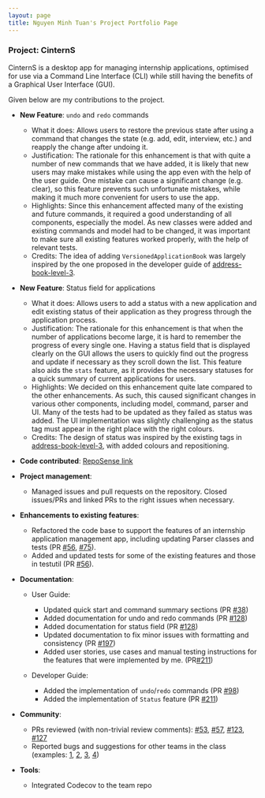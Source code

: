 ```yaml
---
layout: page
title: Nguyen Minh Tuan's Project Portfolio Page
---
```


### Project: CinternS

CinternS is a desktop app for managing internship applications, optimised for use via a Command Line Interface (CLI) while still having the benefits of a Graphical User Interface (GUI).

Given below are my contributions to the project.

* **New Feature**: `undo` and `redo` commands
    * What it does: Allows users to restore the previous state after using a command that changes the state (e.g. add, edit, interview, etc.) and reapply the change after undoing it.
    * Justification: The rationale for this enhancement is that with quite a number of new commands that we have added, it is likely that new users may make mistakes while using the app even with the help of the user guide. One mistake can cause a significant change (e.g. clear), so this feature prevents such unfortunate mistakes, while making it much more convenient for users to use the app.
    * Highlights: Since this enhancement affected many of the existing and future commands, it required a good understanding of all components, especially the model. As new classes were added and existing commands and model had to be changed, it was important to make sure all existing features worked properly, with the help of relevant tests. 
    * Credits: The idea of adding `VersionedApplicationBook` was largely inspired by the one proposed in the developer guide of [address-book-level-3](https://github.com/se-edu/addressbook-level3).

* **New Feature**: Status field for applications
    * What it does: Allows users to add a status with a new application and edit existing status of their application as they progress through the application process.
    * Justification: The rationale for this enhancement is that when the number of applications become large, it is hard to remember the progress of every single one. Having a status field that is displayed clearly on the GUI allows the users to quickly find out the progress and update if necessary as they scroll down the list. This feature also aids the `stats` feature, as it provides the necessary statuses for a quick summary of current applications for users.
    * Highlights: We decided on this enhancement quite late compared to the other enhancements. As such, this caused significant changes in various other components, including model, command, parser and UI. Many of the tests had to be updated as they failed as status was added. The UI implementation was slightly challenging as the status tag must appear in the right place with the right colours. 
    * Credits: The design of status was inspired by the existing tags in [address-book-level-3](https://github.com/se-edu/addressbook-level3), with added colours and repositioning.

* **Code contributed**: [RepoSense link](https://nus-cs2103-ay2223s1.github.io/tp-dashboard/?search=nmtuan2001&breakdown=true)

* **Project management**:
    * Managed issues and pull requests on the repository. Closed issues/PRs and linked PRs to the right issues when necessary.

* **Enhancements to existing features**:
    * Refactored the code base to support the features of an internship application management app, including updating Parser classes and tests (PR [#56](https://github.com/AY2223S1-CS2103-F14-3/tp/pull/56), [#75](https://github.com/AY2223S1-CS2103-F14-3/tp/pull/75)).
    * Added and updated tests for some of the existing features and those in testutil  (PR [#56](https://github.com/AY2223S1-CS2103-F14-3/tp/pull/56)).


* **Documentation**:
    * User Guide:
        * Updated quick start and command summary sections (PR [#38](https://github.com/AY2223S1-CS2103-F14-3/tp/pull/38))
        * Added documentation for undo and redo commands (PR [#128](https://github.com/AY2223S1-CS2103-F14-3/tp/pull/128))
        * Added documentation for status field (PR [#128](https://github.com/AY2223S1-CS2103-F14-3/tp/pull/128))
        * Updated documentation to fix minor issues with formatting and consistency (PR [#197](https://github.com/AY2223S1-CS2103-F14-3/tp/pull/197))
        * Added user stories, use cases and manual testing instructions for the features that were implemented by me. (PR[#211](https://github.com/AY2223S1-CS2103-F14-3/tp/pull/211))

    * Developer Guide:
        * Added the implementation of `undo`/`redo` commands (PR [#98](https://github.com/AY2223S1-CS2103-F14-3/tp/pull/98))
        * Added the implementation of `Status` feature (PR [#211](https://github.com/AY2223S1-CS2103-F14-3/tp/pull/211))

* **Community**:
    * PRs reviewed (with non-trivial review comments): [#53](https://github.com/AY2223S1-CS2103-F14-3/tp/pull/53), [#57](https://github.com/AY2223S1-CS2103-F14-3/tp/pull/57), [#123](https://github.com/AY2223S1-CS2103-F14-3/tp/pull/123), [#127](https://github.com/AY2223S1-CS2103-F14-3/tp/pull/127)
    * Reported bugs and suggestions for other teams in the class (examples: [1](https://github.com/nmtuan2001/ped/issues/2), [2](https://github.com/nmtuan2001/ped/issues/3), [3](https://github.com/nmtuan2001/ped/issues/5), [4](https://github.com/nmtuan2001/ped/issues/6))


* **Tools**:
    * Integrated Codecov to the team repo

